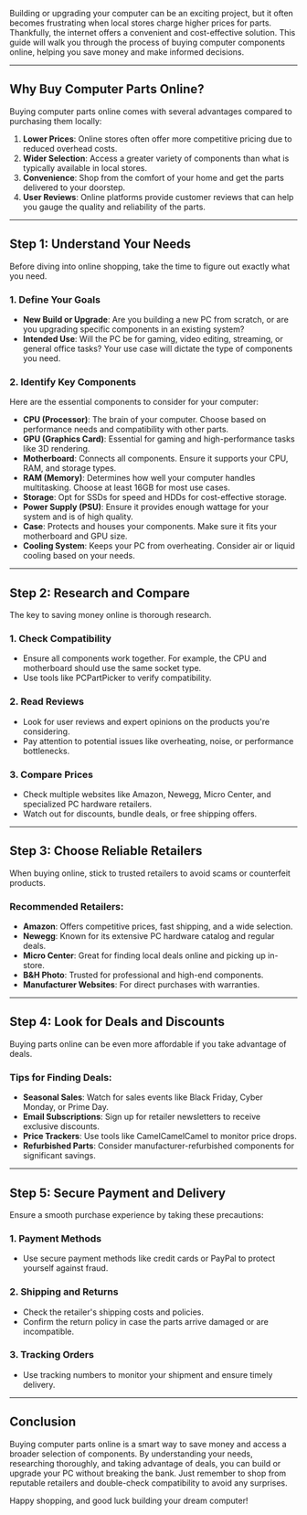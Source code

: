 Building or upgrading your computer can be an exciting project, but it often becomes frustrating when local stores charge higher prices for parts. Thankfully, the internet offers a convenient and cost-effective solution. This guide will walk you through the process of buying computer components online, helping you save money and make informed decisions.

---

## Why Buy Computer Parts Online?  

Buying computer parts online comes with several advantages compared to purchasing them locally:

1. **Lower Prices**: Online stores often offer more competitive pricing due to reduced overhead costs.
2. **Wider Selection**: Access a greater variety of components than what is typically available in local stores.
3. **Convenience**: Shop from the comfort of your home and get the parts delivered to your doorstep.
4. **User Reviews**: Online platforms provide customer reviews that can help you gauge the quality and reliability of the parts.

---

## Step 1: Understand Your Needs  

Before diving into online shopping, take the time to figure out exactly what you need.

### 1. Define Your Goals  
- **New Build or Upgrade**: Are you building a new PC from scratch, or are you upgrading specific components in an existing system?
- **Intended Use**: Will the PC be for gaming, video editing, streaming, or general office tasks? Your use case will dictate the type of components you need.

### 2. Identify Key Components  
Here are the essential components to consider for your computer:

- **CPU (Processor)**: The brain of your computer. Choose based on performance needs and compatibility with other parts.
- **GPU (Graphics Card)**: Essential for gaming and high-performance tasks like 3D rendering.
- **Motherboard**: Connects all components. Ensure it supports your CPU, RAM, and storage types.
- **RAM (Memory)**: Determines how well your computer handles multitasking. Choose at least 16GB for most use cases.
- **Storage**: Opt for SSDs for speed and HDDs for cost-effective storage.
- **Power Supply (PSU)**: Ensure it provides enough wattage for your system and is of high quality.
- **Case**: Protects and houses your components. Make sure it fits your motherboard and GPU size.
- **Cooling System**: Keeps your PC from overheating. Consider air or liquid cooling based on your needs.

---

## Step 2: Research and Compare  

The key to saving money online is thorough research.

### 1. Check Compatibility  
- Ensure all components work together. For example, the CPU and motherboard should use the same socket type.
- Use tools like PCPartPicker to verify compatibility.

### 2. Read Reviews  
- Look for user reviews and expert opinions on the products you're considering.
- Pay attention to potential issues like overheating, noise, or performance bottlenecks.

### 3. Compare Prices  
- Check multiple websites like Amazon, Newegg, Micro Center, and specialized PC hardware retailers.
- Watch out for discounts, bundle deals, or free shipping offers.

---

## Step 3: Choose Reliable Retailers  

When buying online, stick to trusted retailers to avoid scams or counterfeit products.

### Recommended Retailers:  
- **Amazon**: Offers competitive prices, fast shipping, and a wide selection.
- **Newegg**: Known for its extensive PC hardware catalog and regular deals.
- **Micro Center**: Great for finding local deals online and picking up in-store.
- **B&H Photo**: Trusted for professional and high-end components.
- **Manufacturer Websites**: For direct purchases with warranties.

---

## Step 4: Look for Deals and Discounts  

Buying parts online can be even more affordable if you take advantage of deals.

### Tips for Finding Deals:  
- **Seasonal Sales**: Watch for sales events like Black Friday, Cyber Monday, or Prime Day.
- **Email Subscriptions**: Sign up for retailer newsletters to receive exclusive discounts.
- **Price Trackers**: Use tools like CamelCamelCamel to monitor price drops.
- **Refurbished Parts**: Consider manufacturer-refurbished components for significant savings.

---

## Step 5: Secure Payment and Delivery  

Ensure a smooth purchase experience by taking these precautions:

### 1. Payment Methods  
- Use secure payment methods like credit cards or PayPal to protect yourself against fraud.

### 2. Shipping and Returns  
- Check the retailer's shipping costs and policies.
- Confirm the return policy in case the parts arrive damaged or are incompatible.

### 3. Tracking Orders  
- Use tracking numbers to monitor your shipment and ensure timely delivery.

---

## Conclusion  

Buying computer parts online is a smart way to save money and access a broader selection of components. By understanding your needs, researching thoroughly, and taking advantage of deals, you can build or upgrade your PC without breaking the bank. Just remember to shop from reputable retailers and double-check compatibility to avoid any surprises.

Happy shopping, and good luck building your dream computer!
